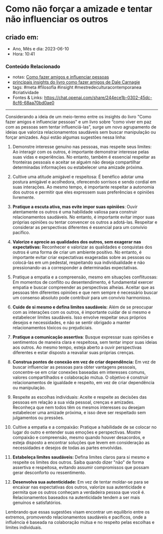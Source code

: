 # Como não forçar a amizade e tentar não influenciar os outros

## criado em: 
-  Ano, Mês e dia: 2023-06-10
- Hora: 10:41

### Conteúdo Relacionado
- notas: [Como fazer amigos e influenciar pessoas](Como%20fazer%20amigos%20e%20influenciar%20pessoas)
- [principais insights do livro como fazer amigos de Dale Carnagie](../0%20-%20NOTAS%20PASSAGEIRAS/👨🏻‍💻🗃️NOTAS%20PARA%20PROCESSAR/ato%206%201/principais%20insights%20do%20livro%20como%20fazer%20amigos%20de%20Dale%20Carnagie.md)
- tags: #meta #filosofia #insight #mestredeculturacontemporanea #criatividade 
- Fontes & Links: https://chat.openai.com/share/244ece1b-0302-45dc-8cf6-68aa70bd0ae0
---

Considerando a ideia de um meio-termo entre os insights do livro "Como fazer amigos e influenciar pessoas" e um livro sobre “como viver em paz com as pessoas sem tentar influenciá-las”, surge um novo agrupamento de ideias que valoriza relacionamentos saudáveis sem buscar manipulação ou forçar amizades. Aqui estão algumas sugestões nessa linha:

1. Demonstre interesse genuíno nas pessoas, mas respeite seus limites: Ao interagir com os outros, é importante demonstrar interesse pelas suas vidas e experiências. No entanto, também é essencial respeitar as fronteiras pessoais e aceitar se alguém não deseja compartilhar determinadas informações ou estabelecer uma amizade próxima.

2. Cultive uma atitude amigável e respeitosa: É benéfico adotar uma postura amigável e acolhedora, oferecendo sorrisos e sendo cordial em suas interações. Ao mesmo tempo, é importante respeitar a autonomia dos outros e permitir que eles expressem suas preferências e opiniões livremente.

3. **Pratique a escuta ativa, mas evite impor suas opiniões**: Ouvir atentamente os outros é uma habilidade valiosa para construir relacionamentos saudáveis. No entanto, é importante evitar impor suas próprias opiniões ou tentar convencer os outros a adotá-las. Respeitar e considerar as perspectivas diferentes é essencial para um convívio pacífico.

4. **Valorize e aprecie as qualidades dos outros, sem exagerar nas expectativas:** Reconhecer e valorizar as qualidades e conquistas dos outros é uma forma de criar um ambiente positivo. No entanto, é importante evitar criar expectativas exageradas sobre as pessoas ou colocá-las em um pedestal, respeitando sua individualidade e não pressionando-as a corresponder a determinadas expectativas.

5. Pratique a empatia e a compreensão, mesmo em situações conflituosas: Em momentos de conflito ou desentendimento, é fundamental exercer empatia e buscar compreender as perspectivas alheias. Aceitar que as pessoas têm diferentes opiniões e que nem sempre é necessário buscar um consenso absoluto pode contribuir para um convívio harmonioso.

6. **Cuide de si mesmo e defina limites saudáveis:** Além de se preocupar com as interações com os outros, é importante cuidar de si mesmo e estabelecer limites saudáveis. Isso envolve respeitar seus próprios desejos e necessidades, e não se sentir obrigado a manter relacionamentos tóxicos ou prejudiciais.

7. **Pratique a comunicação assertiva**: Busque expressar suas opiniões e sentimentos de maneira clara e respeitosa, sem tentar impor suas ideias aos outros. Ao mesmo tempo, esteja aberto a ouvir perspectivas diferentes e estar disposto a reavaliar suas próprias crenças.

8. **Construa pontes de conexão em vez de criar dependência:** Em vez de buscar influenciar as pessoas para obter vantagens pessoais, concentre-se em criar conexões baseadas em interesses comuns, valores compartilhados e colaboração mútua. O objetivo é construir relacionamentos de igualdade e respeito, em vez de criar dependência ou manipulação.

9. Respeite as escolhas individuais: Aceite e respeite as decisões das pessoas em relação a sua vida pessoal, crenças e amizades. Reconheça que nem todos têm os mesmos interesses ou desejam estabelecer uma amizade próxima, e isso deve ser respeitado sem julgamentos ou pressões.

10. Cultive a empatia e a compaixão: Pratique a habilidade de se colocar no lugar do outro e entender suas emoções e perspectivas. Mostre compaixão e compreensão, mesmo quando houver desacordos, e esteja disposto a encontrar soluções que levem em consideração as necessidades e desejos de todas as partes envolvidas.

11. **Estabeleça limites saudáveis:** Defina limites claros para si mesmo e respeite os limites dos outros. Saiba quando dizer "não" de forma assertiva e respeitosa, evitando assumir compromissos que possam gerar desconforto ou ressentimento.

12. **Desenvolva sua autenticidade:** Em vez de tentar moldar-se para se encaixar nas expectativas dos outros, valorize sua autenticidade e permita que os outros conheçam a verdadeira pessoa que você é. Relacionamentos baseados na autenticidade tendem a ser mais genuínos e satisfatórios.

Lembrando que essas sugestões visam encontrar um equilíbrio entre os extremos, promovendo relacionamentos saudáveis e pacíficos, onde a influência é baseada na colaboração mútua e no respeito pelas escolhas e limites individuais.